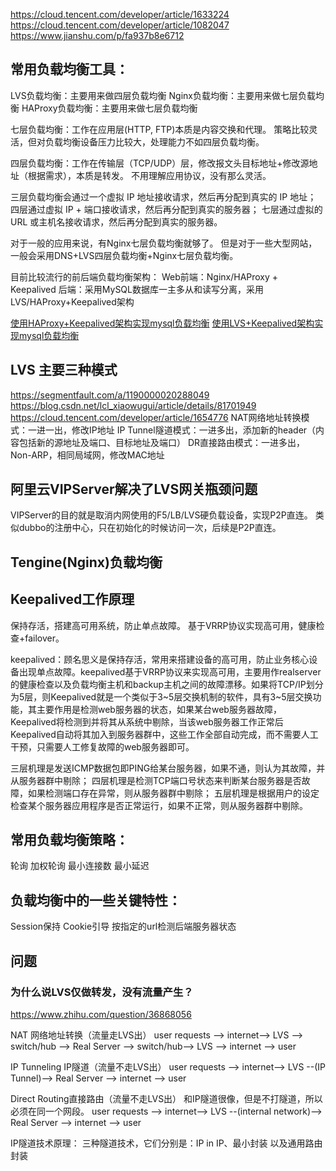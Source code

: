 
https://cloud.tencent.com/developer/article/1633224
https://cloud.tencent.com/developer/article/1082047
https://www.jianshu.com/p/fa937b8e6712


## 常用负载均衡工具：
LVS负载均衡：主要用来做四层负载均衡
Nginx负载均衡：主要用来做七层负载均衡
HAProxy负载均衡：主要用来做七层负载均衡

七层负载均衡：工作在应用层(HTTP, FTP)本质是内容交换和代理。
策略比较灵活，但对负载均衡设备压力比较大，处理能力不如四层负载均衡。

四层负载均衡：工作在传输层（TCP/UDP）层，修改报文头目标地址+修改源地址（根据需求），本质是转发。
不用理解应用协议，没有那么灵活。

三层负载均衡会通过一个虚拟 IP 地址接收请求，然后再分配到真实的 IP 地址；
四层通过虚拟 IP + 端口接收请求，然后再分配到真实的服务器；
七层通过虚拟的 URL 或主机名接收请求，然后再分配到真实的服务器。

对于一般的应用来说，有Nginx七层负载均衡就够了。
但是对于一些大型网站，一般会采用DNS+LVS四层负载均衡+Nginx七层负载均衡。

目前比较流行的前后端负载均衡架构：
Web前端：Nginx/HAProxy + Keepalived
后端：采用MySQL数据库一主多从和读写分离，采用LVS/HAProxy+Keepalived架构


[使用HAProxy+Keepalived架构实现mysql负载均衡](https://blog.csdn.net/wzy0623/article/details/81235448)
[使用LVS+Keepalived架构实现mysql负载均衡](https://blog.csdn.net/wzy0623/article/details/81045843)

## LVS 主要三种模式
https://segmentfault.com/a/1190000020288049
https://blog.csdn.net/lcl_xiaowugui/article/details/81701949
https://cloud.tencent.com/developer/article/1654776
NAT网络地址转换模式：一进一出，修改IP地址
IP Tunnel隧道模式：一进多出，添加新的header（内容包括新的源地址及端口、目标地址及端口）
DR直接路由模式：一进多出，Non-ARP，相同局域网，修改MAC地址

## 阿里云VIPServer解决了LVS网关瓶颈问题
VIPServer的目的就是取消内网使用的F5/LB/LVS硬负载设备，实现P2P直连。
类似dubbo的注册中心，只在初始化的时候访问一次，后续是P2P直连。

## Tengine(Nginx)负载均衡


## Keepalived工作原理

保持存活，搭建高可用系统，防止单点故障。
基于VRRP协议实现高可用，健康检查+failover。

keepalived：顾名思义是保持存活，常用来搭建设备的高可用，防止业务核心设备出现单点故障。keepalived基于VRRP协议来实现高可用，主要用作realserver的健康检查以及负载均衡主机和backup主机之间的故障漂移。如果将TCP/IP划分为5层，则Keepalived就是一个类似于3~5层交换机制的软件，具有3~5层交换功能，其主要作用是检测web服务器的状态，如果某台web服务器故障，Keepalived将检测到并将其从系统中剔除，当该web服务器工作正常后Keepalived自动将其加入到服务器群中，这些工作全部自动完成，而不需要人工干预，只需要人工修复故障的web服务器即可。

三层机理是发送ICMP数据包即PING给某台服务器，如果不通，则认为其故障，并从服务器群中剔除；
四层机理是检测TCP端口号状态来判断某台服务器是否故障，如果检测端口存在异常，则从服务器群中剔除；
五层机理是根据用户的设定检查某个服务器应用程序是否正常运行，如果不正常，则从服务器群中剔除。



## 常用负载均衡策略：
轮询
加权轮询
最小连接数
最小延迟


## 负载均衡中的一些关键特性：
Session保持
Cookie引导
按指定的url检测后端服务器状态



## 问题

### 为什么说LVS仅做转发，没有流量产生？
https://www.zhihu.com/question/36868056

NAT 网络地址转换（流量走LVS出）
user requests --> internet--> LVS --> switch/hub --> Real Server --> switch/hub--> LVS --> internet --> user

IP Tunneling IP隧道（流量不走LVS出）
user requests --> internet--> LVS --(IP Tunnel)--> Real Server --> internet --> user

Direct Routing直接路由（流量不走LVS出）
和IP隧道很像，但是不打隧道，所以必须在同一个网段。
user requests --> internet--> LVS --(internal network)--> Real Server --> internet --> user


IP隧道技术原理：
三种隧道技术，它们分别是：IP in IP、最小封装 以及通用路由封装









